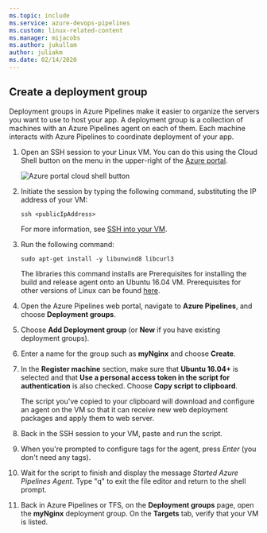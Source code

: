 ```yaml
---
ms.topic: include
ms.service: azure-devops-pipelines
ms.custom: linux-related-content
ms.manager: mijacobs
ms.author: jukullam
author: juliakm
ms.date: 02/14/2020
---
```


## Create a deployment group

Deployment groups in Azure Pipelines make it easier to organize the servers you want to use to host your app.
A deployment group is a collection of machines with an Azure Pipelines agent on each of them.
Each machine interacts with Azure Pipelines to coordinate deployment of your app.

1. Open an SSH session to your Linux VM. You can do this using the Cloud Shell button on the menu
   in the upper-right of the [Azure portal](https://portal.azure.com/).

   ![Azure portal cloud shell button](../media/cloud-shell-menu-image.png)

1. Initiate the session by typing the following command, substituting the IP address of your VM:   

   `ssh <publicIpAddress>`

   For more information, see [SSH into your VM](/azure/virtual-machines/linux/quick-create-cli#connect-to-virtual-machine).

1. Run the following command:

   `sudo apt-get install -y libunwind8 libcurl3`

   The libraries this command installs are Prerequisites for installing the build and release agent
   onto an Ubuntu 16.04 VM. Prerequisites for other versions of Linux can be found [here](../../agents/linux-agent.md).

1. Open the Azure Pipelines web portal, navigate to **Azure Pipelines**,
   and choose **Deployment groups**.

1. Choose **Add Deployment group** (or **New** if you have existing deployment groups).

1. Enter a name for the group such as **myNginx** and choose **Create**.

1. In the **Register machine** section, make sure that **Ubuntu 16.04+** is selected and that
   **Use a personal access token in the script for authentication** is also checked.
   Choose **Copy script to clipboard**.

   The script you've copied to your clipboard will download and configure an agent on the
   VM so that it can receive new web deployment packages and apply them to web server.

1. Back in the SSH session to your VM, paste and run the script.

1. When you're prompted to configure tags for the agent, press _Enter_ (you don't need any tags).

1. Wait for the script to finish and display the message *Started Azure Pipelines Agent*.
   Type "q" to exit the file editor and return to the shell prompt.

1. Back in Azure Pipelines or TFS, on the **Deployment groups** page, open the **myNginx** deployment group.
   On the **Targets** tab, verify that your VM is listed.
